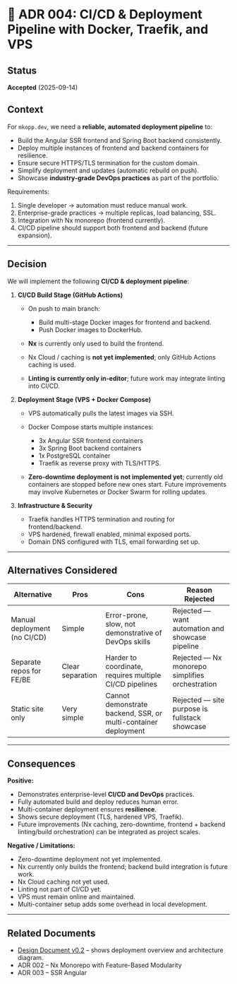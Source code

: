 # 📄 ADR 004: CI/CD & Deployment Pipeline with Docker, Traefik, and VPS

## Status

**Accepted** (2025-09-14)

## Context

For `mkopp.dev`, we need a **reliable, automated deployment pipeline** to:

* Build the Angular SSR frontend and Spring Boot backend consistently.
* Deploy multiple instances of frontend and backend containers for resilience.
* Ensure secure HTTPS/TLS termination for the custom domain.
* Simplify deployment and updates (automatic rebuild on push).
* Showcase **industry-grade DevOps practices** as part of the portfolio.

Requirements:

1. Single developer → automation must reduce manual work.
2. Enterprise-grade practices → multiple replicas, load balancing, SSL.
3. Integration with Nx monorepo (frontend currently).
4. CI/CD pipeline should support both frontend and backend (future expansion).

---

## Decision

We will implement the following **CI/CD & deployment pipeline**:

1. **CI/CD Build Stage (GitHub Actions)**

   * On push to main branch:

     * Build multi-stage Docker images for frontend and backend.
     * Push Docker images to DockerHub.
   * **Nx** is currently only used to build the frontend.
   * Nx Cloud / caching is **not yet implemented**; only GitHub Actions caching is used.
   * **Linting is currently only in-editor**; future work may integrate linting into CI/CD.

2. **Deployment Stage (VPS + Docker Compose)**

   * VPS automatically pulls the latest images via SSH.
   * Docker Compose starts multiple instances:

     * 3x Angular SSR frontend containers
     * 3x Spring Boot backend containers
     * 1x PostgreSQL container
     * Traefik as reverse proxy with TLS/HTTPS.
   * **Zero-downtime deployment is not implemented yet**; currently old containers are stopped before new ones start. Future improvements may involve Kubernetes or Docker Swarm for rolling updates.

3. **Infrastructure & Security**

   * Traefik handles HTTPS termination and routing for frontend/backend.
   * VPS hardened, firewall enabled, minimal exposed ports.
   * Domain DNS configured with TLS, email forwarding set up.

---

## Alternatives Considered

| Alternative                  | Pros             | Cons                                                           | Reason Rejected                                  |
| ---------------------------- | ---------------- | -------------------------------------------------------------- | ------------------------------------------------ |
| Manual deployment (no CI/CD) | Simple           | Error-prone, slow, not demonstrative of DevOps skills          | Rejected — want automation and showcase pipeline |
| Separate repos for FE/BE     | Clear separation | Harder to coordinate, requires multiple CI/CD pipelines        | Rejected — Nx monorepo simplifies orchestration  |
| Static site only             | Very simple      | Cannot demonstrate backend, SSR, or multi-container deployment | Rejected — site purpose is fullstack showcase    |

---

## Consequences

**Positive:**

* Demonstrates enterprise-level **CI/CD and DevOps** practices.
* Fully automated build and deploy reduces human error.
* Multi-container deployment ensures **resilience**.
* Shows secure deployment (TLS, hardened VPS, Traefik).
* Future improvements (Nx caching, zero-downtime, frontend + backend linting/build orchestration) can be integrated as project scales.

**Negative / Limitations:**

* Zero-downtime deployment not yet implemented.
* Nx currently only builds the frontend; backend build integration is future work.
* Nx Cloud caching not yet used.
* Linting not part of CI/CD yet.
* VPS must remain online and maintained.
* Multi-container setup adds some overhead in local development.

---

## Related Documents

* [Design Document v0.2](../design.md) – shows deployment overview and architecture diagram.
* ADR 002 – Nx Monorepo with Feature-Based Modularity
* ADR 003 – SSR Angular
